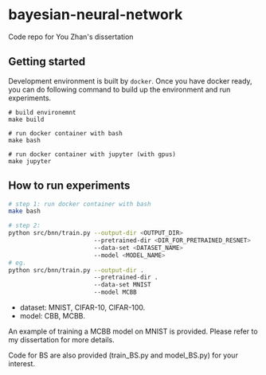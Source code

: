 # bayesian-neural-network
Code repo for You Zhan's dissertation

## Getting started
Development environment is built by `docker`. Once you have docker ready, you can do following command to build up the environment and run experiments.
```
# build environemnt
make build

# run docker container with bash
make bash

# run docker container with jupyter (with gpus)
make jupyter
```

## How to run experiments
```bash
# step 1: run docker container with bash
make bash

# step 2:
python src/bnn/train.py --output-dir <OUTPUT_DIR> 
                        --pretrained-dir <DIR_FOR_PRETRAINED_RESNET>
                        --data-set <DATASET_NAME>
                        --model <MODEL_NAME>
# eg. 
python src/bnn/train.py --output-dir .
                        --pretrained-dir .
                        --data-set MNIST
                        --model MCBB
```
- dataset: MNIST, CIFAR-10, CIFAR-100. 
- model: CBB, MCBB.

An example of training a MCBB model on MNIST is provided. Please refer to my dissertation for more details.

Code for BS are also provided (train_BS.py and model_BS.py) for your interest.
